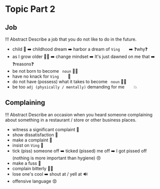 # Topic Part 2
## Job

!!! Abstract
    Describe a job that you do not like to do in the future.

- child 👶 ➡️ childhood dream ➡️ harbor a dream of ``Ving`` ``   `` ➡️ ❓why❓
- as I grow older 👨‍🦲 ➡️ change mindset ➡️ It's just dawned on me that ➡️ ❓reasons❓
- be not born to become `` noun`` 🙅‍♂️
- have no knack for ``Ving`` ``   `` 💃
- do not have (possess) what it takes to become `` noun`` 🙅‍♂️
- be too ``adj (physically / mentally)`` demanding for me ``   `` 💥

## Complaining

!!! Abstract
    Describe an occasion when you heard someone complaining about something in a restaurant / store or other business places.

- witness a significant complaint 👀
- show dissatisfaction 💢
- make a complaint 💬
- insist on ``Ving`` 💢
- tick (piss) someone off ➡️ ticked (pissed) me off ➡️ I got pissed off (nothing is more important than hygiene) 😠
- make a fuss 📢
- complain bitterly 🤦‍♂️
- lose one's cool ➡️ shout at / yell at 🔊
- offensive language 😡